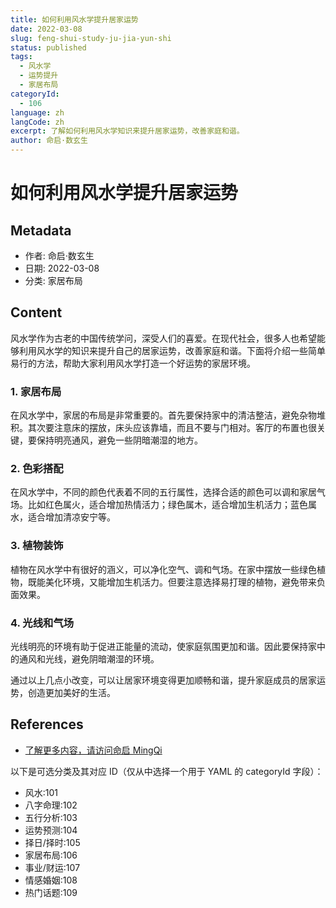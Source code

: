 ```yaml
---
title: 如何利用风水学提升居家运势
date: 2022-03-08
slug: feng-shui-study-ju-jia-yun-shi
status: published
tags:
  - 风水学
  - 运势提升
  - 家居布局
categoryId:
  - 106
language: zh
langCode: zh
excerpt: 了解如何利用风水学知识来提升居家运势，改善家庭和谐。
author: 命启·数玄生
---
```


# 如何利用风水学提升居家运势

## Metadata
- 作者: 命启·数玄生
- 日期: 2022-03-08
- 分类: 家居布局

## Content

风水学作为古老的中国传统学问，深受人们的喜爱。在现代社会，很多人也希望能够利用风水学的知识来提升自己的居家运势，改善家庭和谐。下面将介绍一些简单易行的方法，帮助大家利用风水学打造一个好运势的家居环境。

### 1. 家居布局

在风水学中，家居的布局是非常重要的。首先要保持家中的清洁整洁，避免杂物堆积。其次要注意床的摆放，床头应该靠墙，而且不要与门相对。客厅的布置也很关键，要保持明亮通风，避免一些阴暗潮湿的地方。

### 2. 色彩搭配

在风水学中，不同的颜色代表着不同的五行属性，选择合适的颜色可以调和家居气场。比如红色属火，适合增加热情活力；绿色属木，适合增加生机活力；蓝色属水，适合增加清凉安宁等。

### 3. 植物装饰

植物在风水学中有很好的涵义，可以净化空气、调和气场。在家中摆放一些绿色植物，既能美化环境，又能增加生机活力。但要注意选择易打理的植物，避免带来负面效果。

### 4. 光线和气场

光线明亮的环境有助于促进正能量的流动，使家庭氛围更加和谐。因此要保持家中的通风和光线，避免阴暗潮湿的环境。

通过以上几点小改变，可以让居家环境变得更加顺畅和谐，提升家庭成员的居家运势，创造更加美好的生活。

## References
- [了解更多内容，请访问命启 MingQi](https://www.mingqi.me)
  
以下是可选分类及其对应 ID（仅从中选择一个用于 YAML 的 categoryId 字段）：
- 风水:101
- 八字命理:102
- 五行分析:103
- 运势预测:104
- 择日/择时:105
- 家居布局:106
- 事业/财运:107
- 情感婚姻:108
- 热门话题:109